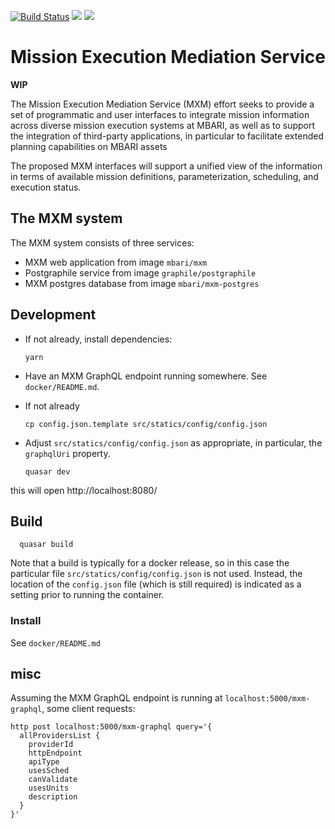 [![Build Status](https://travis-ci.org/mbari-org/mxm.svg?branch=master)](https://travis-ci.org/mbari-org/mxm)
[![](https://img.shields.io/docker/cloud/build/mbari/mxm)](https://hub.docker.com/r/mbari/mxm)
[![](https://img.shields.io/docker/cloud/automated/mbari/mxm)](https://hub.docker.com/r/mbari/mxm)

# Mission Execution Mediation Service

**WIP**

The Mission Execution Mediation Service (MXM) effort seeks to provide a set of
programmatic and user interfaces to integrate mission information across
diverse mission execution systems at MBARI, as well as to support the integration
of third-party applications, in particular to facilitate extended planning
capabilities on MBARI assets

The proposed MXM interfaces will support a unified view of the information in terms
of available mission definitions, parameterization, scheduling, and execution status.

## The MXM system

The MXM system consists of three services:

- MXM web application from image `mbari/mxm`
- Postgraphile service from image `graphile/postgraphile`
- MXM postgres database from image `mbari/mxm-postgres`


## Development

- If not already, install dependencies:

      yarn

- Have an MXM GraphQL endpoint running somewhere.
  See `docker/README.md`.

- If not already

      cp config.json.template src/statics/config/config.json

- Adjust `src/statics/config/config.json` as appropriate, in particular, the `graphqlUri` property.

      quasar dev

this will open http://localhost:8080/

## Build

      quasar build

Note that a build is typically for a docker release, so in this case the
particular file `src/statics/config/config.json` is not used.
Instead, the location of the `config.json` file (which is still required)
is indicated as a setting prior to running the container.

### Install

See `docker/README.md`

## misc

Assuming the MXM GraphQL endpoint is running at `localhost:5000/mxm-graphql`,
some client requests:

```
http post localhost:5000/mxm-graphql query='{
  allProvidersList {
    providerId
    httpEndpoint
    apiType
    usesSched
    canValidate
    usesUnits
    description
  }
}'
```
